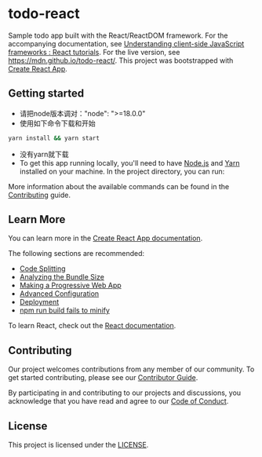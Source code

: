 # todo-react

Sample todo app built with the React/ReactDOM framework. For the accompanying documentation, see
[Understanding client-side JavaScript frameworks
: React tutorials](https://wiki.developer.mozilla.org/en-US/docs/Learn/Tools_and_testing/Client-side_JavaScript_frameworks#React_tutorials).
For the live version, see https://mdn.github.io/todo-react/.
This project was bootstrapped with [Create React App](https://github.com/facebook/create-react-app).

## Getting started
* 请把node版本调对："node": ">=18.0.0"
* 使用如下命令下载和开始 
```bash
yarn install && yarn start
```
* 没有yarn就下载
* To get this app running locally, you'll need to have [Node.js](https://nodejs.org/en/) and [Yarn](https://yarnpkg.com/getting-started/install) installed on your machine.
In the project directory, you can run:



More information about the available commands can be found in the [Contributing](CONTRIBUTING.md) guide.

## Learn More

You can learn more in the [Create React App documentation](https://facebook.github.io/create-react-app/docs/getting-started).

The following sections are recommended:

- [Code Splitting](https://facebook.github.io/create-react-app/docs/code-splitting)
- [Analyzing the Bundle Size](https://facebook.github.io/create-react-app/docs/analyzing-the-bundle-size)
- [Making a Progressive Web App](https://facebook.github.io/create-react-app/docs/making-a-progressive-web-app)
- [Advanced Configuration](https://facebook.github.io/create-react-app/docs/advanced-configuration)
- [Deployment](https://facebook.github.io/create-react-app/docs/deployment)
- [npm run build fails to minify](https://facebook.github.io/create-react-app/docs/troubleshooting#npm-run-build-fails-to-minify)

To learn React, check out the [React documentation](https://reactjs.org/).

## Contributing

Our project welcomes contributions from any member of our community.
To get started contributing, please see our [Contributor Guide](CONTRIBUTING.md).

By participating in and contributing to our projects and discussions, you acknowledge that you have read and agree to our [Code of Conduct](CODE_OF_CONDUCT.md).

## License

This project is licensed under the [LICENSE](LICENSE).
